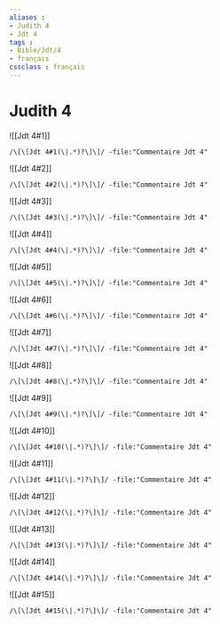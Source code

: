 ```yaml
---
aliases : 
- Judith 4
- Jdt 4
tags : 
- Bible/Jdt/4
- français
cssclass : français
---
```


# Judith 4

![[Jdt 4#1]]

```query
/\[\[Jdt 4#1(\|.*)?\]\]/ -file:"Commentaire Jdt 4"
```

![[Jdt 4#2]]

```query
/\[\[Jdt 4#2(\|.*)?\]\]/ -file:"Commentaire Jdt 4"
```

![[Jdt 4#3]]

```query
/\[\[Jdt 4#3(\|.*)?\]\]/ -file:"Commentaire Jdt 4"
```

![[Jdt 4#4]]

```query
/\[\[Jdt 4#4(\|.*)?\]\]/ -file:"Commentaire Jdt 4"
```

![[Jdt 4#5]]

```query
/\[\[Jdt 4#5(\|.*)?\]\]/ -file:"Commentaire Jdt 4"
```

![[Jdt 4#6]]

```query
/\[\[Jdt 4#6(\|.*)?\]\]/ -file:"Commentaire Jdt 4"
```

![[Jdt 4#7]]

```query
/\[\[Jdt 4#7(\|.*)?\]\]/ -file:"Commentaire Jdt 4"
```

![[Jdt 4#8]]

```query
/\[\[Jdt 4#8(\|.*)?\]\]/ -file:"Commentaire Jdt 4"
```

![[Jdt 4#9]]

```query
/\[\[Jdt 4#9(\|.*)?\]\]/ -file:"Commentaire Jdt 4"
```

![[Jdt 4#10]]

```query
/\[\[Jdt 4#10(\|.*)?\]\]/ -file:"Commentaire Jdt 4"
```

![[Jdt 4#11]]

```query
/\[\[Jdt 4#11(\|.*)?\]\]/ -file:"Commentaire Jdt 4"
```

![[Jdt 4#12]]

```query
/\[\[Jdt 4#12(\|.*)?\]\]/ -file:"Commentaire Jdt 4"
```

![[Jdt 4#13]]

```query
/\[\[Jdt 4#13(\|.*)?\]\]/ -file:"Commentaire Jdt 4"
```

![[Jdt 4#14]]

```query
/\[\[Jdt 4#14(\|.*)?\]\]/ -file:"Commentaire Jdt 4"
```

![[Jdt 4#15]]

```query
/\[\[Jdt 4#15(\|.*)?\]\]/ -file:"Commentaire Jdt 4"
```

